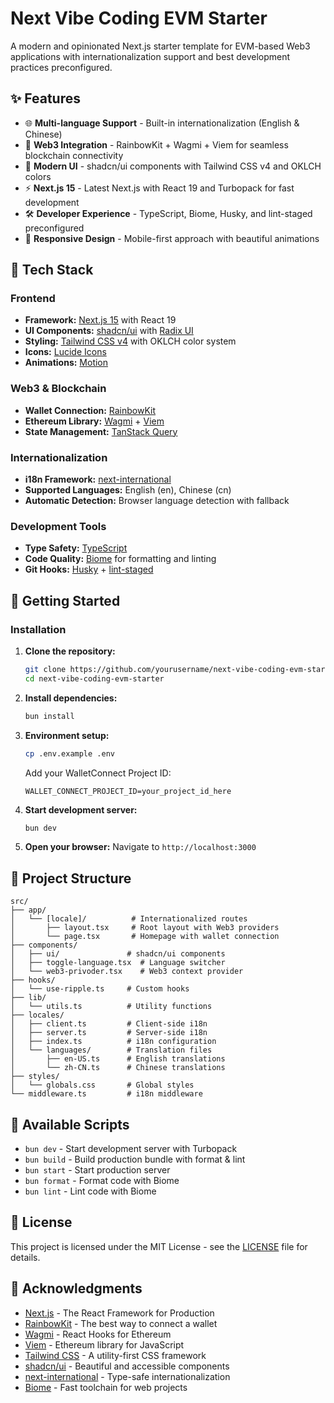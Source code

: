 # Next Vibe Coding EVM Starter

A modern and opinionated Next.js starter template for EVM-based Web3 applications with internationalization support and best development practices preconfigured.

## ✨ Features

- 🌐 **Multi-language Support** - Built-in internationalization (English & Chinese)
- 🔗 **Web3 Integration** - RainbowKit + Wagmi + Viem for seamless blockchain connectivity
- 🎨 **Modern UI** - shadcn/ui components with Tailwind CSS v4 and OKLCH colors
- ⚡ **Next.js 15** - Latest Next.js with React 19 and Turbopack for fast development
- 🛠 **Developer Experience** - TypeScript, Biome, Husky, and lint-staged preconfigured
- 📱 **Responsive Design** - Mobile-first approach with beautiful animations

## 🚀 Tech Stack

### Frontend
- **Framework:** [Next.js 15](https://nextjs.org/) with React 19
- **UI Components:** [shadcn/ui](https://ui.shadcn.com/) with [Radix UI](https://www.radix-ui.com/)
- **Styling:** [Tailwind CSS v4](https://tailwindcss.com/) with OKLCH color system
- **Icons:** [Lucide Icons](https://lucide.dev/)
- **Animations:** [Motion](https://motion.dev/)

### Web3 & Blockchain
- **Wallet Connection:** [RainbowKit](https://www.rainbowkit.com/)
- **Ethereum Library:** [Wagmi](https://wagmi.sh/) + [Viem](https://viem.sh/)
- **State Management:** [TanStack Query](https://tanstack.com/query)

### Internationalization
- **i18n Framework:** [next-international](https://next-international.vercel.app/)
- **Supported Languages:** English (en), Chinese (cn)
- **Automatic Detection:** Browser language detection with fallback

### Development Tools
- **Type Safety:** [TypeScript](https://www.typescriptlang.org/)
- **Code Quality:** [Biome](https://biomejs.dev/) for formatting and linting
- **Git Hooks:** [Husky](https://typicode.github.io/husky/) + [lint-staged](https://github.com/lint-staged/lint-staged)

## 🏁 Getting Started

### Installation

1. **Clone the repository:**
   ```bash
   git clone https://github.com/yourusername/next-vibe-coding-evm-starter.git
   cd next-vibe-coding-evm-starter
   ```

2. **Install dependencies:**
   ```bash
   bun install
   ```

3. **Environment setup:**
   ```bash
   cp .env.example .env
   ```
   
   Add your WalletConnect Project ID:
   ```env
   WALLET_CONNECT_PROJECT_ID=your_project_id_here
   ```

4. **Start development server:**
   ```bash
   bun dev
   ```

5. **Open your browser:**
   Navigate to `http://localhost:3000`

## 📁 Project Structure

```
src/
├── app/
│   └── [locale]/          # Internationalized routes
│       ├── layout.tsx     # Root layout with Web3 providers
│       └── page.tsx       # Homepage with wallet connection
├── components/
│   ├── ui/               # shadcn/ui components
│   ├── toggle-language.tsx  # Language switcher
│   └── web3-privoder.tsx    # Web3 context provider
├── hooks/
│   └── use-ripple.ts     # Custom hooks
├── lib/
│   └── utils.ts          # Utility functions
├── locales/
│   ├── client.ts         # Client-side i18n
│   ├── server.ts         # Server-side i18n
│   ├── index.ts          # i18n configuration
│   └── languages/        # Translation files
│       ├── en-US.ts      # English translations
│       └── zh-CN.ts      # Chinese translations
├── styles/
│   └── globals.css       # Global styles
└── middleware.ts         # i18n middleware
```

## 🔧 Available Scripts

- `bun dev` - Start development server with Turbopack
- `bun build` - Build production bundle with format & lint
- `bun start` - Start production server
- `bun format` - Format code with Biome
- `bun lint` - Lint code with Biome

## 📝 License

This project is licensed under the MIT License - see the [LICENSE](LICENSE) file for details.

## 🙏 Acknowledgments

- [Next.js](https://nextjs.org/) - The React Framework for Production
- [RainbowKit](https://www.rainbowkit.com/) - The best way to connect a wallet
- [Wagmi](https://wagmi.sh/) - React Hooks for Ethereum
- [Viem](https://viem.sh/) - Ethereum library for JavaScript
- [Tailwind CSS](https://tailwindcss.com/) - A utility-first CSS framework
- [shadcn/ui](https://ui.shadcn.com/) - Beautiful and accessible components
- [next-international](https://next-international.vercel.app/) - Type-safe internationalization
- [Biome](https://biomejs.dev/) - Fast toolchain for web projects